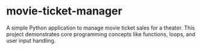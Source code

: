 # movie-ticket-manager
A simple Python application to manage movie ticket sales for a theater. This project demonstrates core programming concepts like functions, loops, and user input handling.

